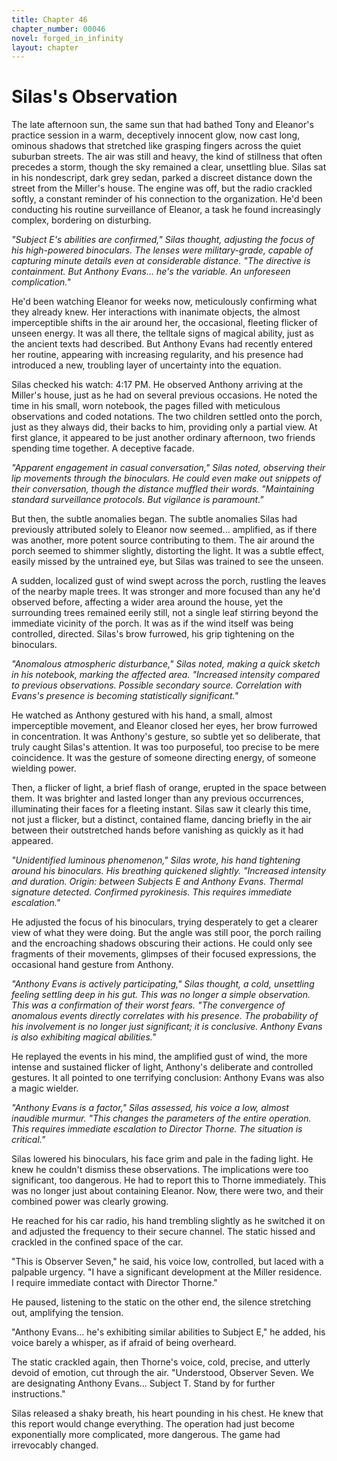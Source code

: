```yaml
---
title: Chapter 46
chapter_number: 00046
novel: forged_in_infinity
layout: chapter
---
```


# **Silas's Observation**

The late afternoon sun, the same sun that had bathed Tony and Eleanor's
practice session in a warm, deceptively innocent glow, now cast long,
ominous shadows that stretched like grasping fingers across the quiet
suburban streets. The air was still and heavy, the kind of stillness
that often precedes a storm, though the sky remained a clear, unsettling
blue. Silas sat in his nondescript, dark grey sedan, parked a discreet
distance down the street from the Miller's house. The engine was off,
but the radio crackled softly, a constant reminder of his connection to
the organization. He'd been conducting his routine surveillance of
Eleanor, a task he found increasingly complex, bordering on disturbing.

*"Subject E's abilities are confirmed," Silas thought, adjusting the
focus of his high-powered binoculars. The lenses were military-grade,
capable of capturing minute details even at considerable distance. "The
directive is containment. But Anthony Evans... he's the variable. An
unforeseen complication."*

He'd been watching Eleanor for weeks now, meticulously confirming what
they already knew. Her interactions with inanimate objects, the almost
imperceptible shifts in the air around her, the occasional, fleeting
flicker of unseen energy. It was all there, the telltale signs of
magical ability, just as the ancient texts had described. But Anthony
Evans had recently entered her routine, appearing with increasing
regularity, and his presence had introduced a new, troubling layer of
uncertainty into the equation.

Silas checked his watch: 4:17 PM. He observed Anthony arriving at the
Miller's house, just as he had on several previous occasions. He noted
the time in his small, worn notebook, the pages filled with meticulous
observations and coded notations. The two children settled onto the
porch, just as they always did, their backs to him, providing only a
partial view. At first glance, it appeared to be just another ordinary
afternoon, two friends spending time together. A deceptive facade.

*"Apparent engagement in casual conversation," Silas noted, observing
their lip movements through the binoculars. He could even make out
snippets of their conversation, though the distance muffled their words.
"Maintaining standard surveillance protocols. But vigilance is
paramount."*

But then, the subtle anomalies began. The subtle anomalies Silas had
previously attributed solely to Eleanor now seemed... amplified, as if
there was another, more potent source contributing to them. The air
around the porch seemed to shimmer slightly, distorting the light. It
was a subtle effect, easily missed by the untrained eye, but Silas was
trained to see the unseen.

A sudden, localized gust of wind swept across the porch, rustling the
leaves of the nearby maple trees. It was stronger and more focused than
any he'd observed before, affecting a wider area around the house, yet
the surrounding trees remained eerily still, not a single leaf stirring
beyond the immediate vicinity of the porch. It was as if the wind itself
was being controlled, directed. Silas's brow furrowed, his grip
tightening on the binoculars.

*"Anomalous atmospheric disturbance," Silas noted, making a quick sketch
in his notebook, marking the affected area. "Increased intensity
compared to previous observations. Possible secondary source.
Correlation with Evans's presence is becoming statistically
significant."*

He watched as Anthony gestured with his hand, a small, almost
imperceptible movement, and Eleanor closed her eyes, her brow furrowed
in concentration. It was Anthony's gesture, so subtle yet so deliberate,
that truly caught Silas's attention. It was too purposeful, too precise
to be mere coincidence. It was the gesture of someone directing energy,
of someone wielding power.

Then, a flicker of light, a brief flash of orange, erupted in the space
between them. It was brighter and lasted longer than any previous
occurrences, illuminating their faces for a fleeting instant. Silas saw
it clearly this time, not just a flicker, but a distinct, contained
flame, dancing briefly in the air between their outstretched hands
before vanishing as quickly as it had appeared.

*"Unidentified luminous phenomenon," Silas wrote, his hand tightening
around his binoculars. His breathing quickened slightly. "Increased
intensity and duration. Origin: between Subjects E and Anthony Evans.
Thermal signature detected. Confirmed pyrokinesis. This requires
immediate escalation."*

He adjusted the focus of his binoculars, trying desperately to get a
clearer view of what they were doing. But the angle was still poor, the
porch railing and the encroaching shadows obscuring their actions. He
could only see fragments of their movements, glimpses of their focused
expressions, the occasional hand gesture from Anthony.

*"Anthony Evans is actively participating," Silas thought, a cold,
unsettling feeling settling deep in his gut. This was no longer a simple
observation. This was a confirmation of their worst fears. "The
convergence of anomalous events directly correlates with his presence.
The probability of his involvement is no longer just significant; it is
conclusive. Anthony Evans is also exhibiting magical abilities."*

He replayed the events in his mind, the amplified gust of wind, the more
intense and sustained flicker of light, Anthony's deliberate and
controlled gestures. It all pointed to one terrifying conclusion:
Anthony Evans was also a magic wielder.

*"Anthony Evans is a factor," Silas assessed, his voice a low, almost
inaudible murmur. "This changes the parameters of the entire operation.
This requires immediate escalation to Director Thorne. The situation is
critical."*

Silas lowered his binoculars, his face grim and pale in the fading
light. He knew he couldn't dismiss these observations. The implications
were too significant, too dangerous. He had to report this to Thorne
immediately. This was no longer just about containing Eleanor. Now,
there were two, and their combined power was clearly growing.

He reached for his car radio, his hand trembling slightly as he switched
it on and adjusted the frequency to their secure channel. The static
hissed and crackled in the confined space of the car.

"This is Observer Seven," he said, his voice low, controlled, but laced
with a palpable urgency. "I have a significant development at the Miller
residence. I require immediate contact with Director Thorne."

He paused, listening to the static on the other end, the silence
stretching out, amplifying the tension.

"Anthony Evans... he's exhibiting similar abilities to Subject E," he
added, his voice barely a whisper, as if afraid of being overheard.

The static crackled again, then Thorne's voice, cold, precise, and
utterly devoid of emotion, cut through the air. "Understood, Observer
Seven. We are designating Anthony Evans... Subject T. Stand by for
further instructions."

Silas released a shaky breath, his heart pounding in his chest. He knew
that this report would change everything. The operation had just become
exponentially more complicated, more dangerous. The game had irrevocably
changed.
